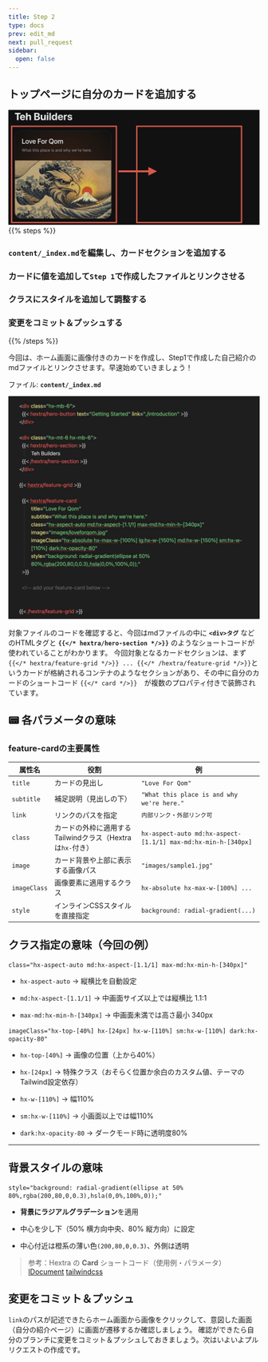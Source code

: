 ```yaml
---
title: Step 2
type: docs
prev: edit_md
next: pull_request
sidebar:
  open: false
---
```


## トップページに自分のカードを追加する

![feature card](../../images/feature_card.JPG)
{{% steps %}}

### `content/_index.md`を編集し、カードセクションを追加する

### カードに値を追加して`Step 1`で作成したファイルとリンクさせる

### クラスにスタイルを追加して調整する

### 変更をコミット＆プッシュする

{{% /steps %}}

今回は、ホーム画面に画像付きのカードを作成し、Step1で作成した自己紹介のmdファイルとリンクさせます。早速始めていきましょう！

ファイル: **`content/_index.md`**

![Codes](../../images/codes.JPG)


対象ファイルのコードを確認すると、今回はmdファイルの中に **`<div>タグ`** などのHTMLタグと **`{{</* hextra/hero-section */>}}`** のようなショートコードが使われていることがわかります。
今回対象となるカードセクションは、まず`{{</* hextra/feature-grid */>}} ... {{</* /hextra/feature-grid */>}}`というカードが格納されるコンテナのようなセクションがあり、その中に自分のカードのショートコード `{{</* card */>}}`　が複数のプロパティ付きで装飾されています。

##  📟 各パラメータの意味

### feature-cardの主要属性

| 属性名          | 役割                                     | 例                                                             |
| ------------ | -------------------------------------- | ------------------------------------------------------------- |
| `title`      | カードの見出し                                | `"Love For Qom"`                                              |
| `subtitle`   | 補足説明（見出しの下）                            | `"What this place is and why we're here."`                    |
| `link`       | リンクのパスを指定                              | `内部リンク・外部リンク可`                                                |
| `class`      | カードの外枠に適用するTailwindクラス（Hextraは`hx-`付き） | `hx-aspect-auto md:hx-aspect-[1.1/1] max-md:hx-min-h-[340px]` |
| `image`      | カード背景や上部に表示する画像パス                      | `"images/sample1.jpg"`                                        |
| `imageClass` | 画像要素に適用するクラス                           | `hx-absolute hx-max-w-[100%] ...`                             |
| `style`      | インラインCSSスタイルを直接指定                      | `background: radial-gradient(...)`                            |


##  クラス指定の意味（今回の例）

```
class="hx-aspect-auto md:hx-aspect-[1.1/1] max-md:hx-min-h-[340px]"
```

- `hx-aspect-auto` → 縦横比を自動設定
    
- `md:hx-aspect-[1.1/1]` → 中画面サイズ以上では縦横比 1.1:1
    
- `max-md:hx-min-h-[340px]` → 中画面未満では高さ最小 340px



```
imageClass="hx-top-[40%] hx-[24px] hx-w-[110%] sm:hx-w-[110%] dark:hx-opacity-80"
```

- `hx-top-[40%]` → 画像の位置（上から40%）
    
- `hx-[24px]` → 特殊クラス（おそらく位置か余白のカスタム値、テーマのTailwind設定依存）
    
- `hx-w-[110%]` → 幅110%
    
- `sm:hx-w-[110%]` → 小画面以上では幅110%
    
- `dark:hx-opacity-80` → ダークモード時に透明度80%
    

---

## 背景スタイルの意味


```
style="background: radial-gradient(ellipse at 50% 80%,rgba(200,80,0,0.3),hsla(0,0%,100%,0));"
```

- **背景にラジアルグラデーション**を適用
    
- 中心を少し下（50% 横方向中央、80% 縦方向）に設定
    
- 中心付近は橙系の薄い色`(200,80,0,0.3)`、外側は透明

> 参考：Hextra の **Card** ショートコード（使用例・パラメータ） [IDocument](https://imfing.github.io/hextra/docs/guide/shortcodes/cards/)
> [tailwindcss](https://tailwindcss.com/docs/installation/using-vite)

## 変更をコミット＆プッシュ

`link`のパスが記述できたらホーム画面から画像をクリックして、意図した画面（自分の紹介ページ）に画面が遷移するか確認しましょう。
確認ができたら自分のブランチに変更をコミット＆プッシュしておきましょう。次はいよいよプルリクエストの作成です。